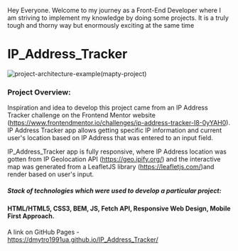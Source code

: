 Hey Everyone. Welcome to my journey as a Front-End Developer where I am striving to implement my knowledge by doing some projects. It is a truly tough and thorny way but enormously exciting at the same time

# IP_Address_Tracker

![project-architecture-example(mapty-project)](https://user-images.githubusercontent.com/61331410/107855430-f3a09000-6e2a-11eb-9290-fd76a6ccfcc3.png)

### Project Overview:

Inspiration and idea to develop this project came from an IP Address Tracker challenge on the Frontend Mentor website (https://www.frontendmentor.io/challenges/ip-address-tracker-I8-0yYAH0). IP Address Tracker app allows getting specific IP information and current user's location based on IP Address that was entered to an input field.

IP_Address_Tracker app is fully responsive, where IP Address location was gotten from IP Geolocation API (https://geo.ipify.org/) and the interactive map was generated from a LeafletJS library (https://leafletjs.com/)and render based on user's input.  

##### Stack of technologies which were used to develop a particular project: 

#### HTML/HTML5, CSS3, BEM, JS, Fetch API,  Responsive Web Design, Mobile First Approach.

A link on GitHub Pages - https://dmytro1991ua.github.io/IP_Address_Tracker/
